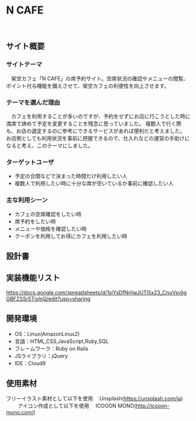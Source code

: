 # N CAFE
​
## サイト概要
### サイトテーマ
　架空カフェ「N CAFE」の席予約サイト。空席状況の確認やメニューの閲覧、ポイント付与機能を備えさせて、架空カフェの利便性を向上させます。
​
### テーマを選んだ理由
　カフェを利用することが多いのですが、予約をせずにお店に行こうとした時に満席で諦めて予定を変更することを残念に思っていました。
複数人で行く際も、お店の選定するのに参考にできるサービスがあれば便利だと考えました。
お店側としても利用状況を事前に把握できるので、仕入れなどの運営の手助けになると考え、このテーマにしました。

### ターゲットユーザ
- 予定の合間などで決まった時間だけ利用したい人
- 複数人で利用したい時に十分な席が空いているか事前に確認したい人

### 主な利用シーン
- カフェの空席確認をしたい時
- 席予約をしたい時
- メニューや価格を確認したい時
- クーポンを利用してお得にカフェを利用したい時

## 設計書
<!--テーマを設定・提出する時点では不要です-->

## 実装機能リスト
  https://docs.google.com/spreadsheets/d/1siYsDfNrjIwJUTI5x23_CnuVsvljgGBFZSSr5TiylnQ/edit?usp=sharing
​
## 開発環境
- OS：Linux(AmazonLinux2)
- 言語：HTML,CSS,JavaScript,Ruby,SQL
- フレームワーク：Ruby on Rails
- JSライブラリ：jQuery
- IDE：Cloud9

## 使用素材
 フリーイラスト素材として以下を使用
　Unsplash(https://unsplash.com/ja)
　
　アイコン作成として以下を使用
　ICOOON MONO(http://icooon-mono.com/)